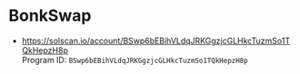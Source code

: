 # BonkSwap

- https://solscan.io/account/BSwp6bEBihVLdqJRKGgzjcGLHkcTuzmSo1TQkHepzH8p  
  Program ID: `BSwp6bEBihVLdqJRKGgzjcGLHkcTuzmSo1TQkHepzH8p`

